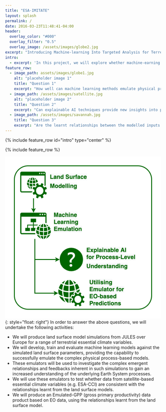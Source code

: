 ```yaml
---
title: "ESA-IMITATE"
layout: splash
permalink: /
date: 2016-03-23T11:48:41-04:00
header:
  overlay_color: "#000"
  overlay_filter: "0.5"
  overlay_image: /assets/images/globe2.jpg
excerpt: "Introducing Machine-learning Into Targeted Analysis for Terrestrial Ecosystems"
intro: 
  - excerpt: 'In this project, we will explore whether machine-earning based emulators are capable of not only reproducing European carbon fluxes from the JULES land surface model but going beyond this and providing a means to derive a novel observation-driven dataset of GPP, built on the existing process-level understanding within the model.'
feature_row:
  - image_path: assets/images/globe1.jpg
    alt: "placeholder image 1"
    title: "Question 1"
    excerpt: "How well can machine learning methods emulate physical process-based land surface models, focused over Europe?"
  - image_path: /assets/images/satellite.jpg
    alt: "placeholder image 2"
    title: "Question 2"
    excerpt: "Can explainable AI techniques provide new insights into process understanding when combining land surface models and Earth Observation data?"
  - image_path: /assets/images/savannah.jpg
    title: "Question 3"
    excerpt: "Are the learnt relationships between the modelled inputs and outputs consistent with those from Earth Observation data?"
---
```





{% include feature_row id="intro" type="center" %}

{% include feature_row %}


![image](assets/images/top_level.png){: style="float: right"} In order to answer the above questions, we will undertake the following activities:
* We will produce land surface model simulations from JULES over Europe for a range of terrestrial essential climate variables. 
* We will develop, train and evaluate machine learning models against the simulated land surface parameters, providing the capability to successfully emulate the complex physical process-based models.
* These emulators will be used to investigate the complex emergent relationships and feedbacks inherent in such simulations to gain an increased understanding of the underlying Earth System processes.
* We will use these emulators to test whether data from satellite-based essential climate variables (e.g. ESA-CCI) are consistent with the relationships learnt from the land surface models.
* We will produce an Emulated-GPP (gross primary productivity) data product based on EO data, using the relationships learnt from the land surface model.